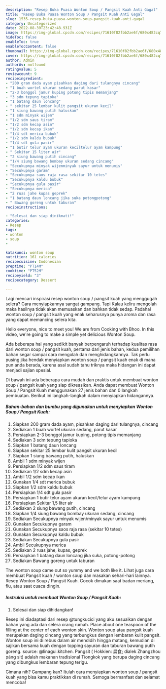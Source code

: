 ```yaml
---
description: "Resep Buka Puasa Wonton Soup / Pangsit Kuah Anti Gagal"
title: "Resep Buka Puasa Wonton Soup / Pangsit Kuah Anti Gagal"
slug: 1535-resep-buka-puasa-wonton-soup-pangsit-kuah-anti-gagal
category: Uncategorized
date: 2022-08-30T23:42:48.931Z
image: https://img-global.cpcdn.com/recipes/71610f82fbb2ae6f/680x482cq70/wonton-soup-pangsit-kuah-foto-resep-utama.jpg
hideToc: false
enableToc: true
enableTocContent: false
thumbnail: https://img-global.cpcdn.com/recipes/71610f82fbb2ae6f/680x482cq70/wonton-soup-pangsit-kuah-foto-resep-utama.jpg
cover: https://img-global.cpcdn.com/recipes/71610f82fbb2ae6f/680x482cq70/wonton-soup-pangsit-kuah-foto-resep-utama.jpg
author: Admin
authorAv: notfound
ratingvalue: 5
reviewcount: 9
recipeingredient:
- "200 gram dada ayam pisahkan daging dari tulangnya cincang"
- "1 buah wortel ukuran sedang parut kasar"
- "2-3 bonggol jamur kuping potong tipis memanjang"
- "3 sdm tepung tapioka"
- "1 batang daun loncang"
- " sekitar 25 lembar kulit pangsit ukuran kecil"
- "1 siung bawang putih haluskan"
- "1 sdm minyak wijen"
- "1/2 sdm saus tiram"
- "1/2 sdm kecap asin"
- "1/2 sdm kecap ikan"
- "1/4 sdt merica bubuk"
- "1/2 sdm kaldu bubuk"
- "1/4 sdt gula pasir"
- "1 butir telur ayam ukuran keciltelur ayam kampung"
- " Sekitar 15 liter air"
- "2 siung bawang putih cincang"
- "1/4 siung bawang bombay ukuran sedang cincang"
- "Secukupnya minyak wijenminyak sayur untuk menumis"
- "Secukupnya garam"
- "Secukupnya saos raja rasa sekitar 10 tetes"
- "Secukupnya kaldu bubuk"
- "Secukupnya gula pasir"
- "Secukupnya merica"
- "2 ruas jahe kupas geprek"
- "1 batang daun loncang jika suka potongpotong"
- " Bawang goreng untuk taburan"
recipeinstructions:

- "Selesai dan siap dinikmati!"
categories:
- Resep
tags:
- wonton
- soup
- 

katakunci: wonton soup  
nutrition: 161 calories
recipecuisine: Indonesian
preptime: "PT14M"
cooktime: "PT52M"
recipeyield: "3"
recipecategory: Dessert

---
```



Lagi mencari inspirasi resep wonton soup / pangsit kuah yang menggugah selera? Cara menyiapkannya sangat gampang. Tapi Kalau keliru mengolah maka hasilnya tidak akan memuaskan dan bahkan tidak sedap. Padahal wonton soup / pangsit kuah yang enak seharusnya punya aroma dan rasa yang dapat memancing selera kita.


Hello everyone, nice to meet you! We are from Cooking with Bhoo. In this video, we&#39;re going to make a simple yet delicious Wonton Soup.

Ada beberapa hal yang sedikit banyak berpengaruh terhadap kualitas rasa dari wonton soup / pangsit kuah, pertama dari jenis bahan, kedua pemilihan bahan segar sampai cara mengolah dan menghidangkannya. Tak perlu pusing jika hendak menyiapkan wonton soup / pangsit kuah enak di mana pun anda berada, karena asal sudah tahu triknya maka hidangan ini dapat menjadi sajian spesial.


Di bawah ini ada beberapa cara mudah dan praktis untuk membuat wonton soup / pangsit kuah yang siap dikreasikan. Anda dapat membuat Wonton Soup / Pangsit Kuah menggunakan 27 jenis bahan dan 0 langkah pembuatan. Berikut ini langkah-langkah dalam menyiapkan hidangannya.

<!--inarticleads1-->

##### Bahan-bahan dan bumbu yang digunakan untuk menyiapkan Wonton Soup / Pangsit Kuah:

1. Siapkan 200 gram dada ayam, pisahkan daging dari tulangnya, cincang
1. Sediakan 1 buah wortel ukuran sedang, parut kasar
1. Persiapkan 2-3 bonggol jamur kuping, potong tipis memanjang
1. Sediakan 3 sdm tepung tapioka
1. Siapkan 1 batang daun loncang
1. Siapkan  sekitar 25 lembar kulit pangsit ukuran kecil
1. Siapkan 1 siung bawang putih, haluskan
1. Ambil 1 sdm minyak wijen
1. Persiapkan 1/2 sdm saus tiram
1. Sediakan 1/2 sdm kecap asin
1. Ambil 1/2 sdm kecap ikan
1. Gunakan 1/4 sdt merica bubuk
1. Siapkan 1/2 sdm kaldu bubuk
1. Persiapkan 1/4 sdt gula pasir
1. Persiapkan 1 butir telur ayam ukuran kecil/telur ayam kampung
1. Persiapkan  Sekitar 1,5 liter air
1. Sediakan 2 siung bawang putih, cincang
1. Siapkan 1/4 siung bawang bombay ukuran sedang, cincang
1. Sediakan Secukupnya minyak wijen/minyak sayur untuk menumis
1. Gunakan Secukupnya garam
1. Gunakan Secukupnya saos raja rasa (sekitar 10 tetes)
1. Gunakan Secukupnya kaldu bubuk
1. Sediakan Secukupnya gula pasir
1. Ambil Secukupnya merica
1. Sediakan 2 ruas jahe, kupas, geprek
1. Persiapkan 1 batang daun loncang jika suka, potong-potong
1. Sediakan  Bawang goreng untuk taburan


The wonton soup came out so yummy and we both like it. Lihat juga cara membuat Pangsit kuah / wonton soup dan masakan sehari-hari lainnya. Resep Wonton Soup / Pangsit Kuah. Cocok dimakan saat badan meriang, flu, atau saat cuaca dingin. 

<!--inarticleads2-->

##### Instruksi untuk membuat Wonton Soup / Pangsit Kuah:


1. Selesai dan siap dihidangkan!

Resep ini diadaptasi dari resep @tungkucici yang aku sesuaikan dengan bahan yang ada dan selera orang rumah. Place about one teaspoon of the filling at the center of each wonton skin. Wonton soup atau pangsit kuah merupakan daging cincang yang terbungkus dengan lembaran kulit pangsit. Wonton soup ini di rebus dalam air mendidih hingga matang, kemudian di sajikan bersama kuah dengan topping sayuran dan taburan bawang putih goreng. source: @linagui.kitchen. Pangsit ( Hokkien: 扁食; dialek Zhangzhou páng sit) adalah makanan tradisional Tiongkok yang berupa daging cincang yang dibungkus lembaran tepung terigu. 

Gimana nih? Gampang kan? Itulah cara menyiapkan wonton soup / pangsit kuah yang bisa kamu praktikkan di rumah. Semoga bermanfaat dan selamat mencoba!
